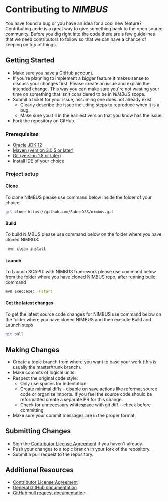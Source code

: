 <!--
  MIT License

  	Copyright 2022 Sabre GLBL Inc.

	Permission is hereby granted, free of charge, to any person obtaining a copy of this software and associated documentation files (the "Software"), to deal in the Software without restriction, including without limitation the rights to use, copy, modify, merge, publish, distribute, sublicense, and/or sell copies of the Software, and to permit persons to whom the Software is furnished to do so, subject to the following conditions:

	The above copyright notice and this permission notice shall be included in all copies or substantial portions of the Software.

	THE SOFTWARE IS PROVIDED "AS IS", WITHOUT WARRANTY OF ANY KIND, EXPRESS OR IMPLIED, INCLUDING BUT NOT LIMITED TO THE WARRANTIES OF MERCHANTABILITY, FITNESS FOR A PARTICULAR PURPOSE AND NONINFRINGEMENT. IN NO EVENT SHALL THE AUTHORS OR COPYRIGHT HOLDERS BE LIABLE FOR ANY CLAIM, DAMAGES OR OTHER LIABILITY, WHETHER IN AN ACTION OF CONTRACT, TORT OR OTHERWISE, ARISING FROM, OUT OF OR IN CONNECTION WITH THE SOFTWARE OR THE USE OR OTHER DEALINGS IN THE SOFTWARE.
 -->

# Contributing to _NIMBUS_

You have found a bug or you have an idea for a cool new feature? Contributing code is a great way to give something
back to the open source community. Before you dig right into the code there are a few guidelines that we need
contributors to follow so that we can have a chance of keeping on top of things.

## Getting Started

* Make sure you have a [GitHub account](https://github.com/signup/free).
* If you're planning to implement a bigger feature it makes sense to discuss your changes first.
  Please create an issue and explain the intended change.
  This way you can make sure you're not wasting your time on something that isn't considered to be in
  _NIMBUS_ scope.
* Submit a ticket for your issue, assuming one does not already exist.
  * Clearly describe the issue including steps to reproduce when it is a bug.
  * Make sure you fill in the earliest version that you know has the issue.
* Fork the repository on GitHub.

### Prerequisites

* [Oracle JDK 12](https://www.oracle.com/java/technologies/javase/jdk12-archive-downloads.html)
* [Maven (version 3.0.5 or later)](http://maven.apache.org/)
* [Git (version 1.8 or later)](http://git-scm.com)
* Install IDE of your choice

### Project setup

#### Clone

To clone NIMBUS please use command below inside the folder of your choice:

```bash
git clone https://github.com/SabreOSS/nimbus.git
```

#### Build

To build NIMBUS please use command below on the folder where you have cloned NIMBUS:

```bash
 mvn clean install
```
#### Launch

To Launch SOAPUI with NIMBUS framework please use command below from the folder where you have cloned NIMBUS repo, after running build command

```bash
mvn exec:exec -Pstart
```

#### Get the latest changes

To get the latest source code changes for NIMBUS use command below on the folder where you have cloned NIMBUS and then execute Build and Launch steps

```bash
git pull
```

## Making Changes

* Create a topic branch from where you want to base your work (this is usually the master/trunk branch).
* Make commits of logical units.
* Respect the original code style:
  * Only use spaces for indentation.
  * Create minimal diffs - disable on save actions like reformat source code or organize imports.
    If you feel the source code should be reformatted create a separate PR for this change.
  * Check for unnecessary whitespace with git diff --check before committing.
* Make sure your commit messages are in the proper format.

## Submitting Changes

* Sign the [Contributor License Agreement][cla] if you haven't already.
* Push your changes to a topic branch in your fork of the repository.
* Submit a pull request to the repository.

## Additional Resources

+ [Contributor License Agreement][cla]
+ [General GitHub documentation](https://help.github.com/)
+ [GitHub pull request documentation](https://help.github.com/send-pull-requests/)

[cla]:https://cla-assistant.io/
